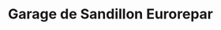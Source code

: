 ---
title: "Garage de Sandillon Eurorepar"
url: /sandillon/garage-de-sandillon-eurorepar/
shop: Autowerkstatt
---